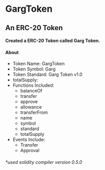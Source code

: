 # GargToken

## An ERC-20 Token

#### Created a ERC-20 Token called Garg Token.

#### About

- Token Name: GargToken
- Token Symbol: Garg
- Token Standard: Garg Token v1.0
- totalSupply: <passed by the owner>
- Functions Included:
  - balanceOf
  - transfer
  - approve
  - allowance
  - transferFrom
  - name
  - symbol
  - standard
  - totalSupply
- Events Include:
  - Transfer
  - Approval

###### \*used solidity compiler version 0.5.0
